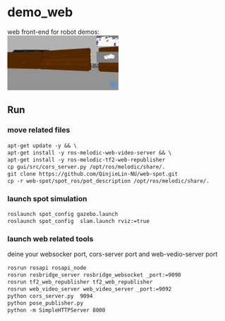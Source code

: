 # demo_web
web front-end for robot demos:  
<img src="./gui/examples/operator.PNG" width=50% height=50%>

## Run

### move related files

```
apt-get update -y && \
apt-get install -y ros-melodic-web-video-server && \
apt-get install -y ros-melodic-tf2-web-republisher
cp gui/src/cors_server.py /opt/ros/melodic/share/.
git clone https://github.com/QinjieLin-NU/web-spot.git
cp -r web-spot/spot_ros/pot_description /opt/ros/melodic/share/.
```

### launch spot simulation

```
roslaunch spot_config gazebo.launch
roslaunch spot_config  slam.launch rviz:=true
```

### launch web related tools

deine your websocker port, cors-server port and web-vedio-server port  
```
rosrun rosapi rosapi_node
rosrun rosbridge_server rosbridge_websocket _port:=9090
rosrun tf2_web_republisher tf2_web_republisher
rosrun web_video_server web_video_server _port:=9092
python cors_server.py  9094
python pose_publisher.py 
python -m SimpleHTTPServer 8000
```

